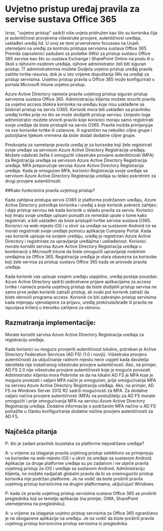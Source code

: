 <properties
    pageTitle="Uvjetno pristup uređaj pravila za servise sustava Office 365 | Microsoft Azure"
    description="Detalje o kako uređaj uvjeti utemeljeni na kontrolu pristupa servisima sustava Office 365. Premda zaposlenici zaduženi za podatke (IWs) za pristup sustavu Office 365 servise kao što su sustava Exchange i SharePoint Online na poslu ili u školi s njihovim osobnim uređaja, njihove administrator želi pristup biti secure.IT administratori mogu Dodjela uvjetno pristup uređaj pravila zaštita tvrtke resursa, dok je u isto vrijeme dopuštanja IWs na uređaji za pristup servisima."
    services="active-directory"
    documentationCenter=""
    authors="femila"
    manager="swadhwa"
    editor=""/>

<tags
    ms.service="active-directory"
    ms.workload="identity"
    ms.tgt_pltfrm="na"
    ms.devlang="na"
    ms.topic="article"
    ms.date="09/27/2016"
    ms.author="femila"/>
# <a name="conditional-access-device-policies-for-office-365-services"></a>Uvjetno pristup uređaj pravila za servise sustava Office 365

Izraz, "uvjetno pristup" sadrži više uvjeta pridružen kao što su korisnika čija je autentičnost provjerena višestruke provjere, autentičnost uređaja, usklađen uređaj itd. U ovoj se temi prvenstveno focusses na Uvjeti utemeljeni na uređaj za kontrolu pristupa servisima sustava Office 365. Premda zaposlenici zaduženi za podatke (IWs) za pristup sustavu Office 365 servise kao što su sustava Exchange i SharePoint Online na poslu ili u školi s njihovim osobnim uređaja, njihove administrator želi biti siguran pristup. IT administratorima možete Dodjela uvjetno pristup uređaj pravila zaštita tvrtke resursa, dok je u isto vrijeme dopuštanja IWs na uređaji za pristup servisima. Uvjetno pristup pravila u Office 365 može konfigurirati s portala Microsoft Intune uvjetno pristup.

Azure Active Directory nameće pravila uvjetnog pristup siguran pristup servisima sustava Office 365. Administraciju klijenta možete stvoriti pravila za uvjetno access blokira korisnika na uređaju koje nisu usklađene sa blokirali pristup na servis O365. Korisnik mora biti usklađen sa pravilniku uređaj tvrtke prije no što se može dodijeliti pristup servisu. Umjesto toga administrator možete stvoriti pravilo koje korisnici moraju samo registrirati svoje uređaje da biste pristupili na servis O365. Pravila možda primjenjuje na sve korisnike tvrtke ili ustanove, ili ograničen na nekoliko ciljne grupe i poboljšane tijekom vremena da biste dodali dodatne ciljne grupe.

Preduvjeta za nametanje pravila uređaj je za korisnike koji žele registrirati svoje uređaje sa servisom Azure Active Directory Registracija uređaja. Možete odabrati želite li omogućiti višestruke provjere autentičnosti (MFA) za Registracija uređaja sa servisom Azure Active Directory Registracija uređaja. MFA preporučuje servisa Azure Active Directory Registracija uređaja. Kada je omogućen MFA, korisnici Registracija svoje uređaje sa servisom Azure Active Directory Registracija uređaja su teško pokretnim za drugi provjere autentičnosti.

##<a name="how-does-conditional-access-policy-work"></a>Kako funkcionira pravila uvjetnog pristup?

Kada zahtjeva pristupa servis O365 iz platforma podržanom uređaju, Azure Active Directory potvrđuje korisnika i uređaj s koje korisnik pokreće zahtjev; i daje pristup servisu tek kada korisnik u skladu pravila za servis. Korisnici koji imaju svoje uređaje upisani ponudit će remedial upute o tome kako registrirati, a biti usklađen da biste pristupili tvrtke servise sustava O365. Korisnici na web-mjesto iOS i u okvir za uređaje sa sustavom Android će se morati registrirati svoje uređaje pomoću aplikacije Company Portal. Kada vas korisnik upisuje na svojem uređaju, uređaj je registriran Azure Active Directory i registrirate za upravljanje uređajima i usklađenost. Korisnici morate koristiti servisa Azure Active Directory Registracija uređaja u kombinaciji s Microsoft Intune da biste omogućili upravljanje mobilnim uređajima za Office 365. Registracija uređaja je stara obavezna za korisnike koji žele servisa za pristup sustavu Office 365 kada se provode pravila uređaja.

Kada korisnik vas upisuje svojem uređaju uspješno, uređaj postaje pouzdan. Azure Active Directory sadrži-jedinstvene prijave aplikacijama za access tvrtke i nameće pravila uvjetnog pristup da biste dodijelili pristup servisa ne samo prve jedan korisnik zatraži pristup, ali svaki put korisnik zatraži da biste obnovili programa access. Korisnik će biti zabranjen pristup servisima kada mijenjaju vjerodajnice za prijavu, uređaj prekinula/krađe ili pravila ne ispunjava kriterij u trenutku zahtjeva za obnovu.

## <a name="deployment-considerations"></a>Razmatranja implementacije:
Morate koristiti servisa Azure Active Directory Registracija uređaja za registraciju uređaja.

Kada korisnici su moguće provjeriti autentičnost lokalno, potreban je Active Directory Federation Services (AD FS) (1.0 i noviji). Višestruka provjera autentičnosti za uključivanje radnom mjestu neće uspjeti kada davatelja identiteta nije instaliranog višestruke provjere autentičnosti. Ako, na primjer, AD FS 2.0 nije višestruke provjere autentičnosti koje je moguće povezati. Administrator klijenta mora Pobrinite se da na lokalni AD FS je MFA koje je moguće povezati i valjani MFA način je omogućen, prije omogućivanja MFA na servisu Azure Active Directory Registracija uređaja. Ako, na primjer, AD FS na Windows Server 2012 R2 sadrži mogućnosti za MFA. Za dodatne valjani načina provjere autentičnosti (MFA) na poslužitelju za AD FS morate omogućiti i prije omogućivanja MFA na servisu Azure Active Directory Registracija uređaja. Dodatne informacije o podržanim MFA načine u AD FS potražite u članku konfiguriranje dodatne načine provjere autentičnosti za AD FS.

## <a name="frequently-asked-questions-faq"></a>Najčešća pitanja

P: što je zadani pravilnik izuzetaka za platforme nepodržane uređaja?

A: u vrijeme za izlaganje pravila uvjetnog pristup selektivno se primjenjuju na korisnike na web-mjesto iOS i u okvir za uređaje sa sustavom Android. Aplikacije za druge platforme uređaja su po zadanom i ne utječe pravila uvjetnog pristup za iOS i uređaje sa sustavom Android. Administraciju klijenta, no možete nadjačati globalni pravila da bi se onemogućilo pristup korisnika nije podržan platforme.
Je na vodič da biste proširili pravila uvjetnog pristup korisnicima na drugim platformama, uključujući Windows.

P: kada će pravila uvjetnog pristup servisima sustava Office 365 se proširiti preglednika koji se temelje aplikacije (na primjer, OWA, SharePoint utemeljenima na pregledniku).

A: u vrijeme za izlaganje uvjetno pristup servisima za Office 365 ograničeno je na obogaćene aplikacije na uređaju. Je na vodič da biste proširili pravila uvjetnog pristup korisnicima pristup servisima iz preglednika.
